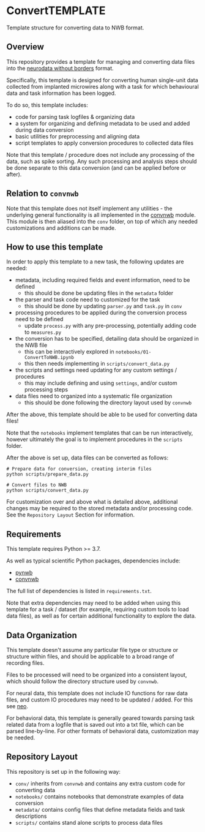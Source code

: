 # ConvertTEMPLATE

Template structure for converting data to NWB format.

## Overview

This repository provides a template for managing and converting data files into the
[neurodata without borders](https://www.nwb.org/) format.

Specifically, this template is designed for converting human single-unit data collected
from implanted microwires along with a task for which behavioural data and task information
has been logged.

To do so, this template includes:

- code for parsing task logfiles & organizing data
- a system for organizing and defining metadata to be used and added during data conversion
- basic utilities for preprocessing and aligning data
- script templates to apply conversion procedures to collected data files

Note that this template / procedure does not include any processing of the data, such as spike sorting.
Any such processing and analysis steps should be done separate to this data conversion (and can be applied before or after).

## Relation to `convnwb`

Note that this template does not itself implement any utilities - the underlying
general functionality is all implemented in the
[convnwb](https://github.com/HSUPipeline/convnwb)
module. This module is then aliased into the `conv` folder, on top
of which any needed customizations and additions can be made.

## How to use this template

In order to apply this template to a new task, the following updates are needed:

- metadata, including required fields and event information, need to be defined
    - this should be done be updating files in the `metadata` folder
- the parser and task code need to customized for the task
    - this should  be done by updating `parser.py` and `task.py` in `conv`
- processing procedures to be applied during the conversion process need to be defined
    - update `process.py` with any pre-processing, potentially adding code to `measures.py`
- the conversion has to be specified, detailing data should be organized in the NWB file
    - this can be interactively explored in `notebooks/01-ConvertToNWB.ipynb`
    - this then needs implementing in `scripts/convert_data.py`
- the scripts and settings need updating for any custom settings / procedures
    - this may include defining and using `settings`, and/or custom processing steps
- data files need to organized into a systematic file organization
    - this should be done following the directory layout used by `convnwb`

After the above, this template should be able to be used for converting data files!

Note that the `notebooks` implement templates that can be run interactively,
however ultimately the goal is to implement procedures in the `scripts` folder.

After the above is set up, data files can be converted as follows:

```
# Prepare data for conversion, creating interim files
python scripts/prepare_data.py

# Convert files to NWB
python scripts/convert_data.py
```

For customization over and above what is detailed above, additional changes may be required
to the stored metadata and/or processing code.
See the `Repository Layout` Section for information.

## Requirements

This template requires Python >= 3.7.

As well as typical scientific Python packages, dependencies include:

- [pynwb](https://github.com/NeurodataWithoutBorders/pynwb)
- [convnwb](https://github.com/HSUPipeline/convnwb)

The full list of dependencies is listed in `requirements.txt`.

Note that extra dependencies may need to be added when using this template for a task / dataset
(for example, requiring custom tools to load data files), as well as for certain additional
functionality to explore the data.

## Data Organization

This template doesn't assume any particular file type or structure or structure within files,
and should be applicable to a broad range of recording files.

Files to be processed will need to be organized into a consistent layout,
which should follow the directory structure used by `convnwb`.

For neural data, this template does not include IO functions for raw data files,
and custom IO procedures may need to be updated / added. For this see
[neo](https://github.com/NeuralEnsemble/python-neo).

For behavioral data, this template is generally geared towards parsing task
related data from a logfile that is saved out into a txt file, which can be
parsed line-by-line. For other formats of behavioral data, customization may be needed.

## Repository Layout

This repository is set up in the following way:

- `conv/` inherits from `convnwb` and contains any extra custom code for converting data
- `notebooks/` contains notebooks that demonstrate examples of data conversion
- `metadata/` contains config files that define metadata fields and task descriptions
- `scripts/` contains stand alone scripts to process data files
